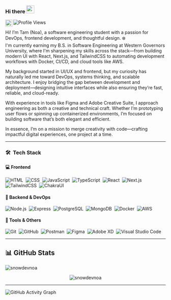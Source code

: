 ### Hi there <img src="https://media.giphy.com/media/hvRJCLFzcasrR4ia7z/giphy.gif" width="25px">

<a href="https://www.linkedin.com/in/tam-duong-523277201/">
<img align="left" alt="Noa's LinkedIn" width="22px" src="https://cdn.jsdelivr.net/gh/devicons/devicon/icons/linkedin/linkedin-original.svg" />
</a>

![Profile Views](https://img.shields.io/badge/Profile_Views-🔄-blueviolet?style=flat)

Hi! I’m Tam (Noa), a software engineering student with a passion for DevOps, frontend development, and thoughtful design. ❄️  
I'm currently earning my B.S. in Software Engineering at Western Governors University, where I'm sharpening my skills across the stack—from building modern UI with React, Next.js, and TailwindCSS to automating development workflows with Docker, CI/CD, and cloud tools like AWS.

My background started in UI/UX and frontend, but my curiosity has naturally led me toward DevOps, systems thinking, and scalable architecture. I enjoy bridging the gap between development and deployment—designing intuitive interfaces while also ensuring they’re fast, reliable, and cloud-ready.

With experience in tools like Figma and Adobe Creative Suite, I approach engineering as both a creative and technical craft. Whether I’m prototyping user flows or spinning up containerized environments, I’m focused on building software that’s both elegant and efficient.

In essence, I’m on a mission to merge creativity with code—crafting impactful digital experiences, one project at a time.

---

### 🛠 &nbsp;Tech Stack

#### 💻 Frontend
![HTML](https://img.shields.io/badge/-HTML-05122A?style=flat&logo=HTML5)&nbsp;
![CSS](https://img.shields.io/badge/-CSS-05122A?style=flat&logo=CSS3&logoColor=1572B6)&nbsp;
![JavaScript](https://img.shields.io/badge/-JavaScript-05122A?style=flat&logo=javascript)&nbsp;
![TypeScript](https://img.shields.io/badge/-TypeScript-05122A?style=flat&logo=typescript)&nbsp;
![React](https://img.shields.io/badge/-React-05122A?style=flat&logo=react)&nbsp;
![Next.js](https://img.shields.io/badge/-Next.js-05122A?style=flat&logo=nextdotjs)&nbsp;
![TailwindCSS](https://img.shields.io/badge/-TailwindCSS-05122A?style=flat&logo=tailwindcss)&nbsp;
![ChakraUI](https://img.shields.io/badge/-ChakraUI-05122A?style=flat&logo=chakraui)&nbsp;

#### 🧠 Backend & DevOps
![Node.js](https://img.shields.io/badge/-Node.js-05122A?style=flat&logo=node.js)&nbsp;
![Express](https://img.shields.io/badge/-Express-05122A?style=flat&logo=express)&nbsp;
![PostgreSQL](https://img.shields.io/badge/-PostgreSQL-05122A?style=flat&logo=postgresql)&nbsp;
![MongoDB](https://img.shields.io/badge/-MongoDB-05122A?style=flat&logo=mongodb)&nbsp;
![Docker](https://img.shields.io/badge/-Docker-05122A?style=flat&logo=docker)&nbsp;
![AWS](https://img.shields.io/badge/-AWS-05122A?style=flat&logo=amazonaws)&nbsp;

#### 🧰 Tools & Others
![Git](https://img.shields.io/badge/-Git-05122A?style=flat&logo=git)&nbsp;
![GitHub](https://img.shields.io/badge/-GitHub-05122A?style=flat&logo=github)&nbsp;
![Postman](https://img.shields.io/badge/-Postman-05122A?style=flat&logo=postman)&nbsp;
![Figma](https://img.shields.io/badge/-Figma-05122A?style=flat&logo=figma)&nbsp;
![Adobe XD](https://img.shields.io/badge/-Adobe%20XD-05122A?style=flat&logo=adobexd)&nbsp;
![Visual Studio Code](https://img.shields.io/badge/-VS%20Code-05122A?style=flat&logo=visualstudiocode)&nbsp;

---

## 📊 GitHub Stats

<p align="left">
  <img src="https://github-readme-stats.vercel.app/api?username=snowdevnoa&show_icons=true&locale=en&layout=compact&theme=radical" alt="snowdevnoa" />
</p>

<p align="center">
  <img src="https://streak-stats.demolab.com?user=snowdevnoa&theme=radical" alt="snowdevnoa" />
</p>

---

![GitHub Activity Graph](https://github-readme-activity-graph.vercel.app/graph?username=snowdevnoa&bg_color=000000&color=4fff67&line=4fff67&point=ffffff&area=true&hide_border=true)

